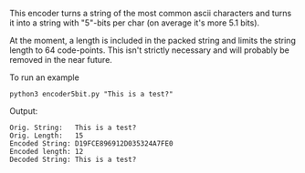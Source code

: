 This encoder turns a string of the most common ascii characters and turns it into a string with "5"-bits per char (on average it's more 5.1 bits).

At the moment, a length is included in the packed string and limits the string length to 64 code-points.  This isn't strictly necessary and will probably be removed in the near future.

To run an example

    python3 encoder5bit.py "This is a test?"

Output:

    Orig. String:   This is a test?
    Orig. Length:   15
    Encoded String: D19FCE896912D035324A7FE0
    Encoded length: 12
    Decoded String: This is a test?

